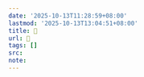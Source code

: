 ```yaml
---
date: '2025-10-13T11:28:59+08:00'
lastmod: '2025-10-13T13:04:51+08:00'
title: 󰟩
url: 󰟩
tags: []
src:
note:
---
```

